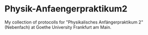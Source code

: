 # Physik-Anfaengerpraktikum2
My collection of protocolls for "Physikalisches Anfängerpraktikum 2" (Nebenfach) at Goethe University Frankfurt am Main.
